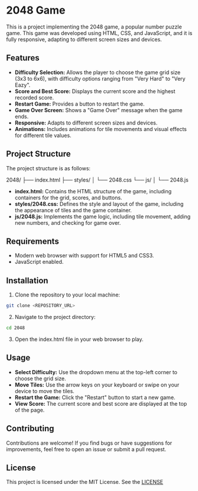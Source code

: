 # 2048 Game

This is a project implementing the 2048 game, a popular number puzzle game. This game was developed using HTML, CSS, and JavaScript, and it is fully responsive, adapting to different screen sizes and devices.

## Features

- **Difficulty Selection:** Allows the player to choose the game grid size (3x3 to 6x6), with difficulty options ranging from "Very Hard" to "Very Eazy".
- **Score and Best Score:** Displays the current score and the highest recorded score.
- **Restart Game:** Provides a button to restart the game.
- **Game Over Screen:** Shows a "Game Over" message when the game ends.
- **Responsive:** Adapts to different screen sizes and devices.
- **Animations:** Includes animations for tile movements and visual effects for different tile values.

## Project Structure

The project structure is as follows:

2048/
├── index.html
├── styles/ 
    │ 
    └── 2048.css
└── js/
    │ 
    └── 2048.js


- **index.html:** Contains the HTML structure of the game, including containers for the grid, scores, and buttons.
- **styles/2048.css:** Defines the style and layout of the game, including the appearance of tiles and the game container.
- **js/2048.js:** Implements the game logic, including tile movement, adding new numbers, and checking for game over.

## Requirements

- Modern web browser with support for HTML5 and CSS3.
- JavaScript enabled.

## Installation

1. Clone the repository to your local machine:

```bash
git clone <REPOSITORY_URL>
```

2. Navigate to the project directory:

```bash
cd 2048
```

3. Open the index.html file in your web browser to play.

## Usage

- **Select Difficulty:** Use the dropdown menu at the top-left corner to choose the grid size.
- **Move Tiles:** Use the arrow keys on your keyboard or swipe on your device to move the tiles.
- **Restart the Game:** Click the "Restart" button to start a new game.
- **View Score:** The current score and best score are displayed at the top of the page.

## Contributing

Contributions are welcome! If you find bugs or have suggestions for improvements, feel free to open an issue or submit a pull request.

## License 

This project is licensed under the MIT License. See the [LICENSE](LICENSE)


